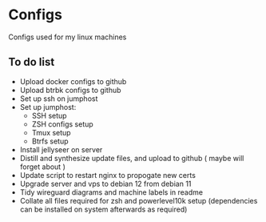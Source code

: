 # Configs
Configs used for my linux machines

## To do list
- Upload docker configs to github
- Upload btrbk configs to github
- Set up ssh on jumphost
- Set up jumphost:
  - SSH setup
  - ZSH configs setup
  - Tmux setup
  - Btrfs setup
- Install jellyseer on server
- Distill and synthesize update files, and upload to github ( maybe will forget about )
- Update script to restart nginx to propogate new certs
- Upgrade server and vps to debian 12 from debian 11
- Tidy wireguard diagrams and machine labels in readme
- Collate all files required for zsh and powerlevel10k setup (dependencies can be installed on system afterwards as required)
